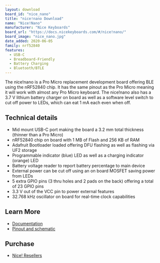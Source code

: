 ```yaml
---
layout: download
board_id: "nice_nano"
title: "nice!nano Download"
name: "Nice!Nano"
manufacturer: "Nice Keyboards"
board_url: "https://docs.nicekeyboards.com/#/nice!nano/"
board_image: "nice_nano.jpg"
date_added: 2020-06-05
family: nrf52840
features: 
  - USB-C
  - Breadboard-Friendly
  - Battery Charging
  - Bluetooth/BTLE
---
```


The nice!nano is a Pro Micro replacement development board offering BLE using the nRF52840 chip. It has the same pinout as the Pro Micro meaning it will work with almost any Pro Micro keyboard. The nice!nano also has a 3.7 V lithium battery charger on board as well as a software level switch to cut off power to LEDs, which can eat 1 mA each even when off.

## Technical details

* Mid mount USB-C port making the board a 3.2 mm total thickness (thinner than a Pro Micro)
* nRF52840 chip on board with 1 MB of Flash and 256 KB of RAM
* Adafruit Bootloader loaded offering DFU flashing as well as flashing via UF2 storage
* Programmable indicator (blue) LED as well as a charging indicator (orange) LED
* Battery voltage reader to report battery percentage to main device
* External power can be cut off using an on board MOSFET saving power from LEDs
* 5 extra GPIO pins (3 thru holes and 2 pads on the back) offering a total of 23 GPIO pins
* 3.3 V out of the VCC pin to power external features
* 32.768 kHz oscillator on board for real-time clock capabilities

## Learn More

* [Documentation](https://docs.nicekeyboards.com/#/nice!nano/)
* [Pinout and schematic](https://docs.nicekeyboards.com/#/nice!nano/pinout_schematic)

## Purchase

* [Nice! Resellers](https://nicekeyboards.com/nice-nano/#find-a-store)
